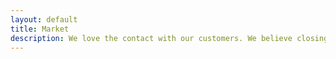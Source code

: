 ```yaml
---
layout: default
title: Market
description: We love the contact with our customers. We believe closing the circle of food production and taking care of our product from the field to your table has an extreme value. Today that value is getting more and more lost in mass production and consumption of alimentary goods. That is why we take care of the distribution of our cheese. Across the week you will find us with our van in different markets around the region. 
---
```

